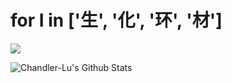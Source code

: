 # for I in ['生', '化', '环', '材']
![](https://komarev.com/ghpvc/?username=Chandler-Lu)
<p>
  <img src="https://github-readme-stats.vercel.app/api?username=Chandler-Lu&title_color=e6e6fa&text_color=f8f8ff&bg_color=0,9696ea,add4e8&icon_color=f0f8ff&border_radius=16&hide_border=true&include_all_commits=true&show_icons=true" alt="Chandler-Lu's Github Stats" />
</p>